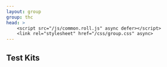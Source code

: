 ```yaml
---
layout: group
group: thc
head: >
    <script src="/js/common.roll.js" async defer></script>
    <link rel="stylesheet" href="/css/group.css" async>
---
```


## Test Kits
